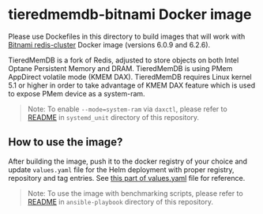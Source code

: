 [//]: # (SPDX-License-Identifier: BSD-3-Clause)
[//]: # (Copyright 2021-2022, Intel Corporation)

# tieredmemdb-bitnami Docker image

Please use Dockefiles in this directory to build images that will work with [Bitnami redis-cluster](https://github.com/bitnami/charts/tree/master/bitnami/redis-cluster) Docker image (versions 6.0.9 and 6.2.6).

TieredMemDB is a fork of Redis, adjusted to store objects on both Intel Optane Persistent Memory and DRAM. TieredMemDB is using PMem AppDirect volatile mode (KMEM DAX). TieredMemDB requires Linux kernel 5.1 or higher in order to take advantage of KMEM DAX feature which is used to expose PMem device as a system-ram.
> Note: To enable `--mode=system-ram` via `daxctl`, please refer to [README](../systemd_unit/README.md) in `systemd_unit` directory of this repository.  

## How to use the image?
After building the image, push it to the docker registry of your choice and update `values.yaml` file for the Helm deployment with proper registry, repository and tag entries. See [this part of values.yaml](https://github.com/bitnami/charts/blob/master/bitnami/redis-cluster/values.yaml#L70-L75) file for reference.
> Note: To use the image with benchmarking scripts, please refer to [README](../ansible-playbook/README.md) in `ansible-playbook` directory of this repository.
